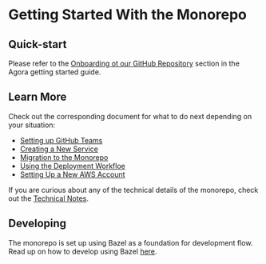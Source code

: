 # Getting Started With the Monorepo

## Quick-start

Please refer to the [Onboarding ot our GitHub Repository](../agora_developers/01-getting-started-with-agora.md#onboarding-to-our-github-repository) section in the Agora getting started guide.

## Learn More

Check out the corresponding document for what to do next depending on your situation:

* [Setting up GitHub Teams](./setting-up-github-teams.md)
* [Creating a New Service](./creating-a-new-service.md)
* [Migration to the Monorepo](./migration-to-the-monorepo.md)
* [Using the Deployment Workfloe](./using-the-deployment-workflow.md.md)
* [Setting Up a New AWS Account](./aws-setup.md)

If you are curious about any of the technical details of the monorepo, check out the [Technical Notes](../technical_notes/README.md).

## Developing

The monorepo is set up using Bazel as a foundation for development flow. Read up on how to develop using Bazel
[here](../development/bazel/README.md).
